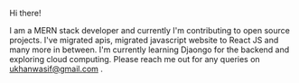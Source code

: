 Hi there!

I am a MERN stack developer and currently I'm contributing to open source projects. I've migrated apis, migrated javascript website to React JS and many more in between. 
I'm currently learning Djaongo for the backend and exploring cloud computing. Please reach me out for any queries on ukhanwasif@gmail.com .
<!--
**wasifkhan00/wasifkhan00** is a ✨ _special_ ✨ repository because its `README.md` (this file) appears on your GitHub profile.

Here are some ideas to get you started:

- 🔭 I’m currently working on ...
- 🌱 I’m currently learning ...
- 👯 I’m looking to collaborate on ...
- 🤔 I’m looking for help with ...
- 💬 Ask me about ...
- 📫 How to reach me: ...
- 😄 Pronouns: ...
- ⚡ Fun fact: ...
-->
